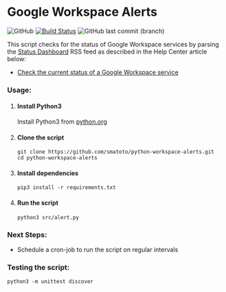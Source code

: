 # Google Workspace Alerts

![GitHub](https://img.shields.io/github/license/mashape/apistatus.svg) [![Build Status](https://travis-ci.org/smatoto/python-workspace-alerts.svg?branch=master)](https://travis-ci.org/smatoto/python-workspace-alerts) ![GitHub last commit (branch)](https://img.shields.io/github/last-commit/smatoto/python-workspace-alerts/master)

This script checks for the status of Google Workspace services by parsing the [Status Dashboard](https://www.google.com/appsstatus#hl=en&v=status) RSS feed as described in the Help Center article below:

- [Check the current status of a Google Workspace service](https://support.google.com/a/answer/139569?hl=en)

### Usage:

1. #### Install Python3

   Install Python3 from [python.org](https://www.python.org/downloads/windows/)

1. #### Clone the script

   ```
   git clone https://github.com/smatoto/python-workspace-alerts.git
   cd python-workspace-alerts
   ```

1. #### Install dependencies

   ```
   pip3 install -r requirements.txt
   ```

1. #### Run the script

   ```
   python3 src/alert.py
   ```

### Next Steps:

- Schedule a cron-job to run the script on regular intervals

### Testing the script:

```
python3 -m unittest discover
```
